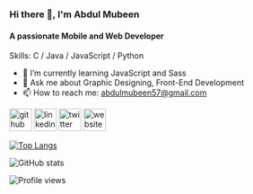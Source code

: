 ### Hi there 👋, I'm Abdul Mubeen
#### A passionate Mobile and Web Developer

Skills: C / Java / JavaScript / Python

- 🌱 I’m currently learning JavaScript and Sass 
- 💬 Ask me about Graphic Designing, Front-End Development 
- 📫 How to reach me: abdulmubeen57@gmail.com 


[<img src='https://cdn.jsdelivr.net/npm/simple-icons@3.0.1/icons/github.svg' alt='github' height='40' class='filter-gray'>](https://github.com/abdulmubeen)  [<img src='https://cdn.jsdelivr.net/npm/simple-icons@3.0.1/icons/linkedin.svg' alt='linkedin' height='40'>](https://www.linkedin.com/in/mohd-abdul-mubeen/)  [<img src='https://cdn.jsdelivr.net/npm/simple-icons@3.0.1/icons/twitter.svg' alt='twitter' height='40'>](https://twitter.com/abdul_mubeen_)  [<img src='https://cdn.jsdelivr.net/npm/simple-icons@3.0.1/icons/icloud.svg' alt='website' height='40'>](abdulmubeen.github.io)  

[![Top Langs](https://github-readme-stats.vercel.app/api/top-langs/?username=abdulmubeen)](https://github.com/anuraghazra/github-readme-stats)

![GitHub stats](https://github-readme-stats.vercel.app/api?username=abdulmubeen&show_icons=true)  

![Profile views](https://gpvc.arturio.dev/abdulmubeen)  
